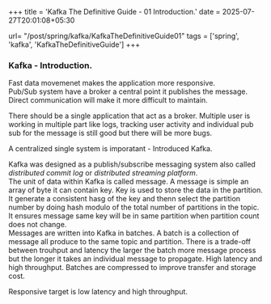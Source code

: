 +++
title = 'Kafka The Definitive Guide - 01 Introduction.'
date = 2025-07-27T20:01:08+05:30

url= "/post/spring/kafka/KafkaTheDefinitiveGuide01"
tags = ['spring', 'kafka', 'KafkaTheDefinitiveGuide']
+++

### **Kafka - Introduction.**
Fast data movemenet makes the application more responsive.  
Pub/Sub system have a broker a central point it publishes the message.
Direct communication will make it more difficult to maintain. 


There should be a single application that act as a broker.
Multiple user is working in multiple part like logs, tracking user activity and individual pub sub for the message is still good but there will be more bugs. 


A centralized single system is imporatant - Introduced Kafka.

Kafka was designed as a publish/subscribe messaging system also called _distributed commit log_ or _distributed streaming platform_.   
The unit of data within Kafka is called message. A message is simple an array of byte it can contain key. Key is used to store the data in the partition. It generate a consistent hasg of the key and thenn select the partition number by doing hash modulo of the total number of partitions in the topic. It ensures message same key will be in same partition when partition count does not change.  
Messages are written into Kafka in batches. A batch is a collection of message all produce to the same topic and partition. There is a trade-off between trouhput and latency the larger the batch more message process but the longer it takes an individual message to propagate. High latency and high throughput. Batches are compressed to improve transfer and storage cost.

Responsive target is low latency and high throughput.


